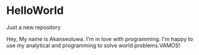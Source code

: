 # HelloWorld
Just a new repository 

Hey, My name is Akanseoluwa. I'm in love with programming. I'm happy to use my analytical and programming to solve world problems.VAMOS!
